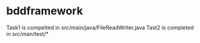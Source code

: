 # bddframework

Task1 is compelted in src/main/java/FileReadWriter.java
Tast2 is completed in src/man/test/*
